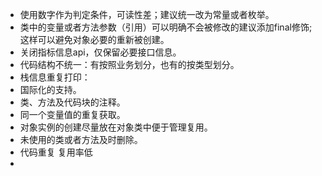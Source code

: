 + 使用数字作为判定条件，可读性差；建议统一改为常量或者枚举。
+ 类中的变量或者方法参数（引用）可以明确不会被修改的建议添加final修饰;这样可以避免对象必要的重新被创建。
+ 关闭指标信息api，仅保留必要接口信息。
+ 代码结构不统一：有按照业务划分，也有的按类型划分。
+ 栈信息重复打印：
+ 国际化的支持。
+ 类、方法及代码块的注释。
+ 同一个变量值的重复获取。
+ 对象实例的创建尽量放在对象类中便于管理复用。
+ 未使用的类或者方法及时删除。
+ 代码重复 复用率低
+ 